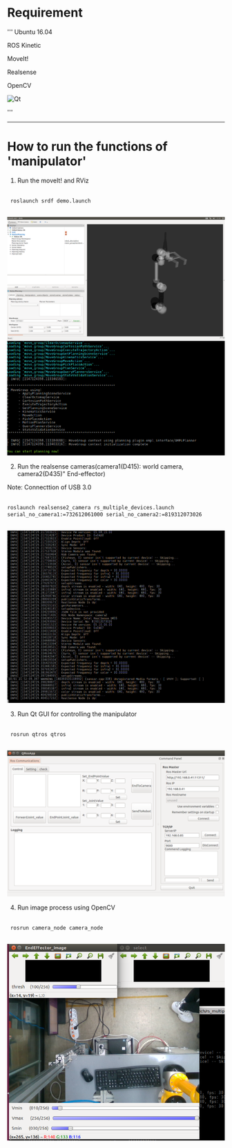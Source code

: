 # Requirement

'''
Ubuntu 16.04

ROS Kinetic

MoveIt!

Realsense

OpenCV

![Qt](https://ros-qtc-plugin.readthedocs.io/en/latest/)

'''

-------------

# How to run the functions of 'manipulator'

1.  Run the moveIt! and RViz

 <pre><code>
 roslaunch srdf demo.launch 
 </pre></code>
 
<img src="./img/srdf1.png"  class="center">
<img src="./img/srdf2.png"  class="center">
 
2.  Run the realsense cameras(camera1(D415): world camera, camera2(D435)" End-effector) 

Note: Connecttion of USB 3.0

 <pre><code>
roslaunch realsense2_camera rs_multiple_devices.launch serial_no_camera1:=732612061000 serial_no_camera2:=819312073026
 </pre></code>
 
 
<img src="./img/realsense1.png"  class="center">
 
 
3.  Run Qt GUI for controlling the manipulator

 <pre><code>
 rosrun qtros qtros
 </pre></code>
 
<img src="./img/qtros_default.png"  class="center">
 
4.  Run image process using OpenCV 

 <pre><code>
 rosrun camera_node camera_node
 </pre></code>
 
 
<img src="./img/camera_node_default.png"  class="center">
 
